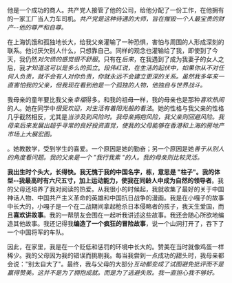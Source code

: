 他是一个成功的商人。共产党人接管了他的公司，给他分配了一份工作，在他拥有的一家工厂当人力车司机。*共产党是这种待遇的大师，旨在摧毁一个人最宝贵的财产--他的尊严和自尊。*

在上海饥饿和孤独地长大，给我父亲灌输了一种恐惧，害怕与周围的人形成深刻的联系。他讨厌欠别人什么，只想靠自己。同样的观念也灌输给了我，即使到了今天，我仍然*对欠债的感觉很不舒服*。只有在*后来*，在我遇到了成为我妻子的女人之后，我*才知道这可以是多么的孤立*。*段伟红说，在生活的起伏中，如果你从不对任何人负责，就不会有人对你负责，你就永远不会建立更深的关系。虽然我多年来一直害怕我的父亲，但我现在看到他是一个孤独的人物，他独自与世界战斗。*

我母亲的童年要比我父亲*幸福*得多。和我的祖母一样，我的母亲也是那种*喜欢热闹*的人。她在同学中*很受欢迎，对生活有着阳光般的看法*。她的性格与我父亲的性格几乎截然相反，尤其是*当涉及到风险时。我母亲拥抱风险，我父亲则回避风险。我母亲后来发展出超乎寻常的良好投资直觉，使我的父母能够在香港和上海的房地产市场上大展宏图。*

。她教数学，受到学生的喜爱。一个原因是她的勤奋；另一个原因是她*善于从别人的角度看问题。我的父亲是一个 "我行我素 "的人。我的母亲则比较灵活。*

**我出生时个头大，长得快。我无愧于我的中国名字，栋，意思是 "柱子"。我的体型--我最高时有六尺五寸，加上运动能力，使我在同龄人中成为自然的领导者**。我的父母还培养了我对阅读的热爱。从我很小的时候起，我就收集了最好的关于中国神话人物、中国共产主义革命的英雄和中国抗日战争的漫画。我是在小嘎子的故事中长大的，小嘎子是一个在二战期间拿起枪杀日本侵略者的孩子，我天生爱国，而且**喜欢讲故事**。我的一帮朋友会围在一起听我讲述这些故事。我还会随心所欲地编造其他故事。我还记得我**编造了一个疯狂的冒险故事**，说一个山洞打开了，吞下了一个中国将军的车队。

因此，在家里，我是在一个贬低和惩罚的环境中长大的。赞美在当时就像鸡蛋一样稀少。我的父母因为我的错误而挑剔我。每当我尝到一点成功的甜头时，我母亲都会说："别太自大了"。最终，我与父母的大部分*互动都变成了试图避免批评而不是赢得赞美。这并不是为了拥抱成就。而是为了逃避失败。我一直担心我不够好。*